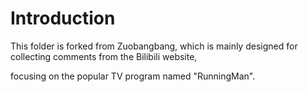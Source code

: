 # Introduction
This folder is forked from Zuobangbang, which is mainly designed for collecting comments from the Bilibili website, 

focusing on the popular TV program named "RunningMan".
